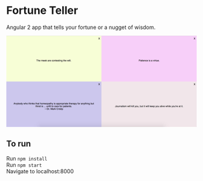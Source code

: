 # Fortune Teller
Angular 2 app that tells your fortune or a nugget of wisdom.

<img src="src/assets/public/demo.png" />

## To run
Run `npm install`
<br>
Run `npm start`
<br>
Navigate to localhost:8000
